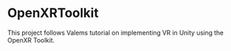 # OpenXRToolkit
This project follows Valems tutorial on implementing VR in Unity using the OpenXR Toolkit. 
